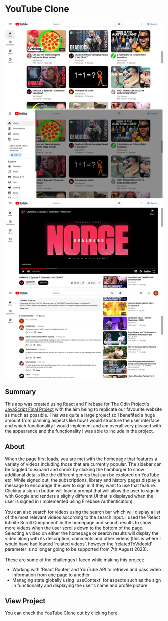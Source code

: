 # YouTube Clone
![preview-img1](https://github.com/brajpatel/youtube-clone/blob/main/src/preview/preview-img1.jpg)
![preview-img2](https://github.com/brajpatel/youtube-clone/blob/main/src/preview/preview-img2.jpg)
![preview-img3](https://github.com/brajpatel/youtube-clone/blob/main/src/preview/preview-img3.jpg)
![preview-img4](https://github.com/brajpatel/youtube-clone/blob/main/src/preview/preview-img4.jpg)
## Summary
This app was created using React and Firebase for The Odin Project's [JavaScript Final Project](https://www.theodinproject.com/lessons/node-path-javascript-javascript-final-project) with the aim being to replicate our favourite website as much as possible. This was quite a large project so I benefited a huge amount from planning aspects like how I would structure the user interface and which functionality I would implement and am overall very pleased with the appearance and the functionality I was able to include in the project.
## About
When the page first loads, you are met with the homepage that features a variety of videos including those that are currently popular. The sidebar can be toggled to expand and shrink by clicking the hamburger to show additional details like the different genres that can be explored on YouTube etc. While signed out, the subscriptions, library and history pages display a message to encourage the user to sign in if they want to use that feature. Clicking a sign in button will load a prompt that will allow the user to sign in with Google and renders a slighly different UI that is displayed when the user is signed in (implemented using Firebase Authentication).
<br/><br/>
You can also search for videos using the search bar which will display a list of the most relevant videos according to the search input. I used the 'React Infinite Scroll Component' in the homepage and search results to show more videos when the user scrolls down to the bottom of the page. Selecting a video on either the homepage or search results will display the video along with its description, comments and other videos (this is where I would have had loaded 'related videos', however the 'relatedToVideoId' parameter is no longer going to be supported from 7th August 2023).
<br/><br/>
These are some of the challenges I faced while making this project:
- Working with 'React Router' and YouTube API to retrieve and pass video information from one page to another
- Managing state globally using 'useContext' for aspects such as the sign in functionality and displaying the user's name and profile picture
## View Project
You can check the YouTube Clone out by clicking [here](https://clone-389617.firebaseapp.com/).
